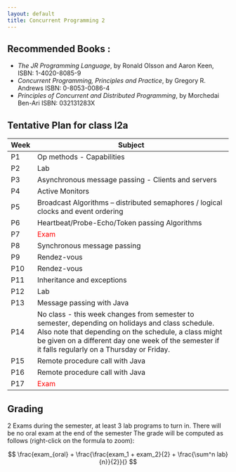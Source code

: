 ```yaml
---
layout: default
title: Concurrent Programming 2
---
```

<!--
## Instructors

| Michael Mäder                         | 
| ------------------------------------- |
| Office C10.09                         |
| [mail](mailto:michael.maeder@hefr.ch) |
-->

## Recommended Books :

* *The JR Programming Language*, by Ronald Olsson and Aaron Keen, ISBN: 1-4020-8085-9
* *Concurrent Programming, Principles and Practice*, by Gregory R. Andrews ISBN: 0-8053-0086-4
* *Principles of Concurrent and Distributed Programming*, by Morchedai Ben-Ari ISBN: 032131283X

## Tentative Plan for class I2a

| Week | Subject                                                                                                      |
| ---- | ------------------------------------------------------------------------------------------------------------ |
| P1   | Op methods - Capabilities  |
| P2   | Lab                                |
| P3   | Asynchronous message passing - Clients and servers                                 |
| P4   | Active  Monitors |
| P5   | Broadcast Algorithms – distributed semaphores / logical clocks and event ordering                   |
| P6   | Heartbeat/Probe-Echo/Token passing Algorithms                                         |
| P7   | <span style="color:red;">Exam</span>                                                       |
| P8   | Synchronous message passing                                                             |
| P9   | Rendez-vous                                          |
| P10  | Rendez-vous                       |
| P11  | Inheritance and exceptions                                         |
| P12  | Lab                                        |
| P13  | Message passing with Java                                                                   |
| P14  | No class - this week changes from semester to semester, depending on holidays and class schedule.  Also note that depending on the schedule, a class might be given on a different day one week of the semester if it falls regularly on a Thursday or Friday.                           |
| P15  | Remote procedure call with Java                                  |
| P16  | Remote procedure call with Java	                                             |
| P17  | <span style="color:red;">Exam</span>                                                              |

## Grading

2 Exams during the semester, at least 3 lab programs to turn in. There will be no oral exam at the end of the semester
The grade will be computed as follows (right-click on the formula to zoom):

$$
\frac{exam_{oral} + \frac{\frac{exam_1 + exam_2}{2} + \frac{\sum^n lab}{n}}{2}}{}
$$
